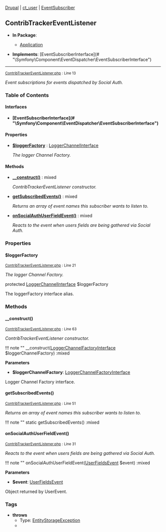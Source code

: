
[Drupal](../namespaces/drupal.md) | [ct_user](../namespaces/drupal-ct-user.md) | [EventSubscriber](../namespaces/drupal-ct-user-eventsubscriber.md)

## ContribTrackerEventListener


- **In Package**:
    - [Application](../packages/Application.md)
  
- **Implements**:
    [EventSubscriberInterface](# &quot;\Symfony\Component\EventDispatcher\EventSubscriberInterface&quot;)  

---





<small>[ContribTrackerEventListener.php](../files/web-modules-custom-ct-user-src-eventsubscriber-contribtrackereventlistener.md) : Line 13</small>

*Event subscriptions for events dispatched by Social Auth.*









### Table of Contents



#### Interfaces
- **[EventSubscriberInterface](# &quot;\Symfony\Component\EventDispatcher\EventSubscriberInterface&quot;)**






#### Properties
- **[$loggerFactory](../classes/Drupal-ct-user-EventSubscriber-ContribTrackerEventListener.md#loggerfactory)**
         : [LoggerChannelInterface](# "\Drupal\Core\Logger\LoggerChannelInterface")  

  *The logger Channel Factory.*


#### Methods
- **[__construct()](../classes/Drupal-ct-user-EventSubscriber-ContribTrackerEventListener.md#__construct)**
           : mixed

  *ContribTrackerEventListener constructor.*

- **[getSubscribedEvents()](../classes/Drupal-ct-user-EventSubscriber-ContribTrackerEventListener.md#getsubscribedevents)**
           : mixed

  *Returns an array of event names this subscriber wants to listen to.*

- **[onSocialAuthUserFieldEvent()](../classes/Drupal-ct-user-EventSubscriber-ContribTrackerEventListener.md#onsocialauthuserfieldevent)**
           : mixed

  *Reacts to the event when users fields are being gathered via Social Auth.*







### Properties

#### $loggerFactory

<small>[ContribTrackerEventListener.php](../files/web-modules-custom-ct-user-src-eventsubscriber-contribtrackereventlistener.md) : Line 21</small>

*The logger Channel Factory.*


protected [LoggerChannelInterface](# "\Drupal\Core\Logger\LoggerChannelInterface") $loggerFactory


The loggerFactory interface alias.








### Methods

#### __construct()

<small>[ContribTrackerEventListener.php](../files/web-modules-custom-ct-user-src-eventsubscriber-contribtrackereventlistener.md) : Line 63</small>

*ContribTrackerEventListener constructor.*

!!! note ""
    __construct([LoggerChannelFactoryInterface](# "\Drupal\Core\Logger\LoggerChannelFactoryInterface") $loggerChannelFactory) :mixed




**Parameters**

- **$loggerChannelFactory**: [LoggerChannelFactoryInterface](# "\Drupal\Core\Logger\LoggerChannelFactoryInterface")
    
Logger Channel Factory interface.








#### getSubscribedEvents()

<small>[ContribTrackerEventListener.php](../files/web-modules-custom-ct-user-src-eventsubscriber-contribtrackereventlistener.md) : Line 51</small>

*Returns an array of event names this subscriber wants to listen to.*

!!! note ""
    static getSubscribedEvents() :mixed











#### onSocialAuthUserFieldEvent()

<small>[ContribTrackerEventListener.php](../files/web-modules-custom-ct-user-src-eventsubscriber-contribtrackereventlistener.md) : Line 31</small>

*Reacts to the event when users fields are being gathered via Social Auth.*

!!! note ""
    onSocialAuthUserFieldEvent([UserFieldsEvent](# "\Drupal\social_auth\Event\UserFieldsEvent") $event) :mixed




**Parameters**

- **$event**: [UserFieldsEvent](# "\Drupal\social_auth\Event\UserFieldsEvent")
    
Object returned by UserEvent.



### Tags

- **throws**
  - Type: [EntityStorageException](# "\Drupal\Core\Entity\EntityStorageException")
  - 






